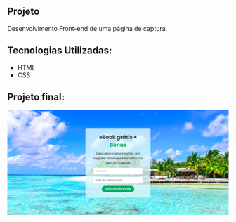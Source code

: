 ## Projeto
Desenvolvimento Front-end de uma página de captura.

## Tecnologias Utilizadas:
* HTML
* CSS

## Projeto final:
<img src="img/ProjetoFinal.png">
